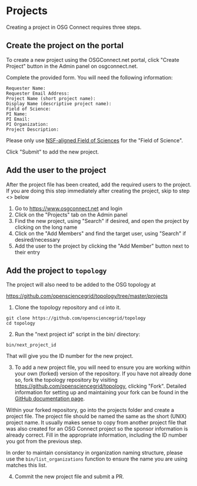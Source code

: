 # Projects

Creating a project in OSG Connect requires three steps.

## Create the project on the portal

To create a new project using the OSGConnect.net portal, click "Create Project" button in the 
Admin panel on osgconnect.net.

Complete the provided form. You will need the following information:

```
Requester Name: 
Requester Email Address: 
Project Name (short project name): 
Display Name (descriptive project name): 
Field of Science:
PI Name: 
PI Email:
PI Organization:
Project Description:
```

Please only use [NSF-aligned Field of Sciences](https://osp.unm.edu/pi-resources/nsf-research-classifications.html) 
for the "Field of Science". 

Click "Submit" to add the new project.

## Add the user to the project

After the project file has been created, add the required users to the project. 
If you are doing this step immediately after creating the project, skip to step <<number>> below

1. Go to https://www.osgconnect.net and login
2. Click on the "Projects" tab on the Admin panel
3. Find the new project, using "Search" if desired, and open the project by clicking on the long name
4. Click on the "Add Members" and find the target user, using "Search" if desired/necessary
5. Add the user to the project by clicking the "Add Member" button next to their entry


## Add the project to `topology`

The project will also need to be added to the OSG topology at 

https://github.com/opensciencegrid/topology/tree/master/projects

1. Clone the topology repository and `cd` into it.
```
git clone https://github.com/opensciencegrid/topology
cd topology
```

2. Run the "next project id" script in the bin/ directory:
```
bin/next_project_id
```
That will give you the ID number for the new project.  

3. To add a new project file, you will need to ensure you are working
within your own (forked) version of the repository. If you have not already
done so, fork the topology repository by visiting https://github.com/opensciencegrid/topology, 
clicking "Fork". Detailed information for setting up and maintaining your fork can be found
in the [GitHub documentation page](../documentation/github.md).

Within your forked repository, go into the projects folder and create a project file. 
The project file should be named the same as the short (UNIX) project name. 
It usually makes sense to copy from another project 
file that was also created for an OSG Connect project so the 
sponsor information is already correct.  Fill in the appropriate information, including the ID number 
you got from the previous step.

In order to maintain consistancy in organization naming structure, please use the `bin/list_organizations` 
function to ensure the name you are using matches this list.

4. Commit the new project file and submit a PR. 
